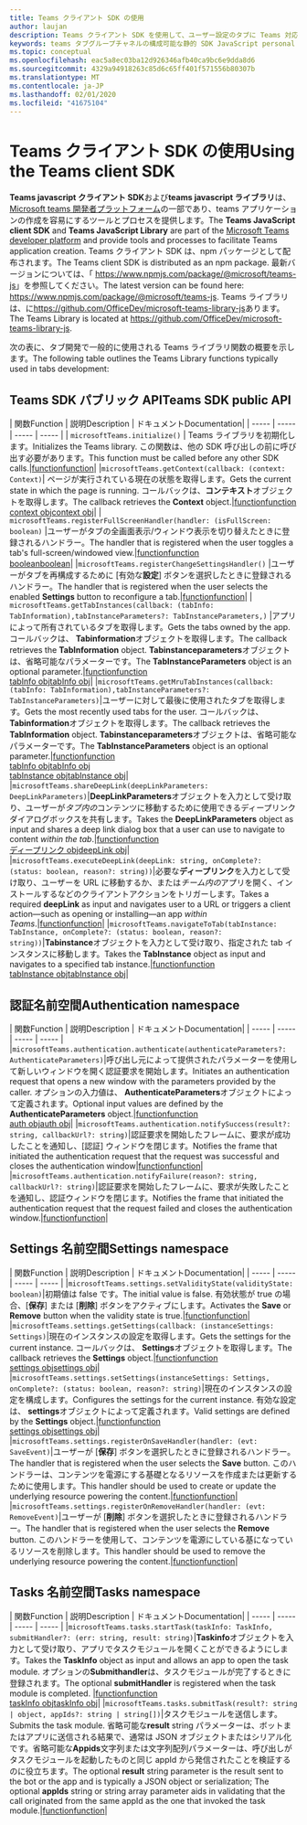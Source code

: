 ```yaml
---
title: Teams クライアント SDK の使用
author: laujan
description: Teams クライアント SDK を使用して、ユーザー設定のタブに Teams 対応機能を追加する方法
keywords: teams タブグループチャネルの構成可能な静的 SDK JavaScript personal
ms.topic: conceptual
ms.openlocfilehash: eac5a8ec03ba12d926346afb40ca9bc6e9dda8d6
ms.sourcegitcommit: 4329a94918263c85d6c65ff401f571556b80307b
ms.translationtype: MT
ms.contentlocale: ja-JP
ms.lasthandoff: 02/01/2020
ms.locfileid: "41675104"
---
```

# <a name="using-the-teams-client-sdk"></a><span data-ttu-id="04a03-104">Teams クライアント SDK の使用</span><span class="sxs-lookup"><span data-stu-id="04a03-104">Using the Teams client SDK</span></span>

<span data-ttu-id="04a03-105">**Teams javascript クライアント SDK**および**teams javascript ライブラリ**は、 [Microsoft teams 開発者プラットフォーム](https://msdn.microsoft.com/microsoft-teams)の一部であり、teams アプリケーションの作成を容易にするツールとプロセスを提供します。</span><span class="sxs-lookup"><span data-stu-id="04a03-105">The **Teams JavaScript client SDK**  and **Teams JavaScript Library** are part of the [Microsoft Teams developer platform](https://msdn.microsoft.com/microsoft-teams) and provide tools and processes to facilitate Teams application creation.</span></span> <span data-ttu-id="04a03-106">Teams クライアント SDK は、npm パッケージとして配布されます。</span><span class="sxs-lookup"><span data-stu-id="04a03-106">The Teams client SDK is distributed as an npm package.</span></span> <span data-ttu-id="04a03-107">最新バージョンについては、「 <https://www.npmjs.com/package/@microsoft/teams-js>」を参照してください。</span><span class="sxs-lookup"><span data-stu-id="04a03-107">The latest version can be found here: <https://www.npmjs.com/package/@microsoft/teams-js>.</span></span> <span data-ttu-id="04a03-108">Teams ライブラリは、に<https://github.com/OfficeDev/microsoft-teams-library-js>あります。</span><span class="sxs-lookup"><span data-stu-id="04a03-108">The Teams Library is located at <https://github.com/OfficeDev/microsoft-teams-library-js>.</span></span>

<span data-ttu-id="04a03-109">次の表に、タブ開発で一般的に使用される Teams ライブラリ関数の概要を示します。</span><span class="sxs-lookup"><span data-stu-id="04a03-109">The following table outlines the Teams Library functions typically used in tabs development:</span></span>

## <a name="teams-sdk-public-api"></a><span data-ttu-id="04a03-110">Teams SDK パブリック API</span><span class="sxs-lookup"><span data-stu-id="04a03-110">Teams SDK public API</span></span> 

| <span data-ttu-id="04a03-111">関数</span><span class="sxs-lookup"><span data-stu-id="04a03-111">Function</span></span>  | <span data-ttu-id="04a03-112">説明</span><span class="sxs-lookup"><span data-stu-id="04a03-112">Description</span></span>          | <span data-ttu-id="04a03-113">ドキュメント</span><span class="sxs-lookup"><span data-stu-id="04a03-113">Documentation</span></span>|
| -----     | -----     | -----    | -----        |
| `microsoftTeams.initialize()` | <span data-ttu-id="04a03-114">Teams ライブラリを初期化します。</span><span class="sxs-lookup"><span data-stu-id="04a03-114">Initializes the Teams library.</span></span> <span data-ttu-id="04a03-115">この関数は、他の SDK 呼び出しの前に呼び出す必要があります。</span><span class="sxs-lookup"><span data-stu-id="04a03-115">This function must be called before any other SDK calls.</span></span>|[<span data-ttu-id="04a03-116">function</span><span class="sxs-lookup"><span data-stu-id="04a03-116">function</span></span>](/javascript/api/@microsoft/teams-js/microsoftteams?view=msteams-client-js-latest#initialize-any-)|
|`microsoftTeams.getContext(callback: (context: Context)`| <span data-ttu-id="04a03-117">ページが実行されている現在の状態を取得します。</span><span class="sxs-lookup"><span data-stu-id="04a03-117">Gets the current state in which the page is running.</span></span> <span data-ttu-id="04a03-118">コールバックは、**コンテキスト**オブジェクトを取得します。</span><span class="sxs-lookup"><span data-stu-id="04a03-118">The callback retrieves the **Context** object.</span></span>|[<span data-ttu-id="04a03-119">function</span><span class="sxs-lookup"><span data-stu-id="04a03-119">function</span></span>](/javascript/api/@microsoft/teams-js/microsoftteams?view=msteams-client-js-latest#getcontext--context--context-----void-)<br/>[<span data-ttu-id="04a03-120">context obj</span><span class="sxs-lookup"><span data-stu-id="04a03-120">context obj</span></span>](/javascript/api/@microsoft/teams-js/microsoftteams.context?view=msteams-client-js-latest)|
| `microsoftTeams.registerFullScreenHandler(handler: (isFullScreen: boolean)` |<span data-ttu-id="04a03-121">ユーザーがタブの全画面表示/ウィンドウ表示を切り替えたときに登録されるハンドラー。</span><span class="sxs-lookup"><span data-stu-id="04a03-121">The handler that is registered when the user toggles a tab's full-screen/windowed view.</span></span>|[<span data-ttu-id="04a03-122">function</span><span class="sxs-lookup"><span data-stu-id="04a03-122">function</span></span>](/javascript/api/@microsoft/teams-js/microsoftteams?view=msteams-client-js-latest#registerfullscreenhandler--isfullscreen--boolean-----void-)<br/>[<span data-ttu-id="04a03-123">boolean</span><span class="sxs-lookup"><span data-stu-id="04a03-123">boolean</span></span>](/javascript/api/@microsoft/teams-js/microsoftteams.context?view=msteams-client-js-latest#isfullscreen)|
|`microsoftTeams.registerChangeSettingsHandler()` |<span data-ttu-id="04a03-124">ユーザーがタブを再構成するために [有効な**設定**] ボタンを選択したときに登録されるハンドラー。</span><span class="sxs-lookup"><span data-stu-id="04a03-124">The handler that is registered when the user selects the enabled **Settings** button to reconfigure a tab.</span></span>|[<span data-ttu-id="04a03-125">function</span><span class="sxs-lookup"><span data-stu-id="04a03-125">function</span></span>](/javascript/api/@microsoft/teams-js/microsoftteams?view=msteams-client-js-latest#registerchangesettingshandler-------void-)|
| `microsoftTeams.getTabInstances(callback: (tabInfo: TabInformation),tabInstanceParameters?: TabInstanceParameters,)` |<span data-ttu-id="04a03-126">アプリによって所有されているタブを取得します。</span><span class="sxs-lookup"><span data-stu-id="04a03-126">Gets the tabs owned by the app.</span></span> <span data-ttu-id="04a03-127">コールバックは、 **Tabinformation**オブジェクトを取得します。</span><span class="sxs-lookup"><span data-stu-id="04a03-127">The callback retrieves the **TabInformation** object.</span></span> <span data-ttu-id="04a03-128">**Tabinstanceparameters**オブジェクトは、省略可能なパラメーターです。</span><span class="sxs-lookup"><span data-stu-id="04a03-128">The **TabInstanceParameters** object is an optional parameter.</span></span>|[<span data-ttu-id="04a03-129">function</span><span class="sxs-lookup"><span data-stu-id="04a03-129">function</span></span>](/javascript/api/@microsoft/teams-js/microsoftteams?view=msteams-client-js-latest#gettabinstances--tabinfo--tabinformation-----void--tabinstanceparameters-)<br/>[<span data-ttu-id="04a03-130">tabInfo obj</span><span class="sxs-lookup"><span data-stu-id="04a03-130">tabInfo obj</span></span>](/javascript/api/@microsoft/teams-js/microsoftteams.tabinformation?view=msteams-client-js-latest)|
|`microsoftTeams.getMruTabInstances(callback: (tabInfo: TabInformation),tabInstanceParameters?: TabInstanceParameters)`|<span data-ttu-id="04a03-131">ユーザーに対して最後に使用されたタブを取得します。</span><span class="sxs-lookup"><span data-stu-id="04a03-131">Gets the most recently used tabs for the user.</span></span> <span data-ttu-id="04a03-132">コールバックは、 **Tabinformation**オブジェクトを取得します。</span><span class="sxs-lookup"><span data-stu-id="04a03-132">The callback retrieves the **TabInformation** object.</span></span> <span data-ttu-id="04a03-133">**Tabinstanceparameters**オブジェクトは、省略可能なパラメーターです。</span><span class="sxs-lookup"><span data-stu-id="04a03-133">The **TabInstanceParameters** object is an optional parameter.</span></span>|[<span data-ttu-id="04a03-134">function</span><span class="sxs-lookup"><span data-stu-id="04a03-134">function</span></span>](/javascript/api/@microsoft/teams-js/microsoftteams?view=msteams-client-js-latest#getmrutabinstances--tabinfo--tabinformation-----void--tabinstanceparameters-)<br/>[<span data-ttu-id="04a03-135">tabInfo obj</span><span class="sxs-lookup"><span data-stu-id="04a03-135">tabInfo obj</span></span>](/javascript/api/@microsoft/teams-js/microsoftteams.teaminformation?view=msteams-client-js-latest)<br/>[<span data-ttu-id="04a03-136">tabInstance obj</span><span class="sxs-lookup"><span data-stu-id="04a03-136">tabInstance obj</span></span>](/javascript/api/@microsoft/teams-js/microsoftteams.tabinstanceparameters?view=msteams-client-js-latest)|
|`microsoftTeams.shareDeepLink(deepLinkParameters: DeepLinkParameters)`|<span data-ttu-id="04a03-137">**DeepLinkParameters**オブジェクトを入力として受け取り、ユーザーが*タブ内の*コンテンツに移動するために使用できるディープリンクダイアログボックスを共有します。</span><span class="sxs-lookup"><span data-stu-id="04a03-137">Takes the **DeepLinkParameters** object as input and shares a deep link dialog box that a user can use to navigate to content *within the tab*.</span></span>|[<span data-ttu-id="04a03-138">function</span><span class="sxs-lookup"><span data-stu-id="04a03-138">function</span></span>](/javascript/api/@microsoft/teams-js/microsoftteams?view=msteams-client-js-latest#sharedeeplink-deeplinkparameters-)<br/>[<span data-ttu-id="04a03-139">ディープリンク obj</span><span class="sxs-lookup"><span data-stu-id="04a03-139">deepLink obj</span></span>](/javascript/api/@microsoft/teams-js/microsoftteams.deeplinkparameters?view=msteams-client-js-latest)|
|`microsoftTeams.executeDeepLink(deepLink: string, onComplete?: (status: boolean, reason?: string))`|<span data-ttu-id="04a03-140">必要な**ディープリンク**を入力として受け取り、ユーザーを URL に移動するか、または*チーム内の*アプリを開く、インストールするなどのクライアントアクションをトリガーします。</span><span class="sxs-lookup"><span data-stu-id="04a03-140">Takes a required **deepLink** as input and navigates user to a URL or triggers a client action—such as opening or installing—an app *within Teams*.</span></span>|[<span data-ttu-id="04a03-141">function</span><span class="sxs-lookup"><span data-stu-id="04a03-141">function</span></span>](/javascript/api/@microsoft/teams-js/microsoftteams?view=msteams-client-js-latest#executedeeplink-string---status--boolean--reason---string-----void-)|
|`microsoftTeams.navigateToTab(tabInstance: TabInstance, onComplete?: (status: boolean, reason?: string))`|<span data-ttu-id="04a03-142">**Tabinstance**オブジェクトを入力として受け取り、指定された tab インスタンスに移動します。</span><span class="sxs-lookup"><span data-stu-id="04a03-142">Takes the **TabInstance** object as input and navigates to a specified tab instance.</span></span>|[<span data-ttu-id="04a03-143">function</span><span class="sxs-lookup"><span data-stu-id="04a03-143">function</span></span>](/javascript/api/@microsoft/teams-js/microsoftteams?view=msteams-client-js-latest#navigatetotab-tabinstance-)<br/>[<span data-ttu-id="04a03-144">tabInstance obj</span><span class="sxs-lookup"><span data-stu-id="04a03-144">tabInstance obj</span></span>](/javascript/api/@microsoft/teams-js/microsoftteams.tabinstance?view=msteams-client-js-latest)|

## <a name="authentication-namespace"></a><span data-ttu-id="04a03-145">認証名前空間</span><span class="sxs-lookup"><span data-stu-id="04a03-145">Authentication namespace</span></span>

| <span data-ttu-id="04a03-146">関数</span><span class="sxs-lookup"><span data-stu-id="04a03-146">Function</span></span>  | <span data-ttu-id="04a03-147">説明</span><span class="sxs-lookup"><span data-stu-id="04a03-147">Description</span></span>          | <span data-ttu-id="04a03-148">ドキュメント</span><span class="sxs-lookup"><span data-stu-id="04a03-148">Documentation</span></span>|
| -----     | -----     | -----    | -----        |
|`microsoftTeams.authentication.authenticate(authenticateParameters?: AuthenticateParameters)`|<span data-ttu-id="04a03-149">呼び出し元によって提供されたパラメーターを使用して新しいウィンドウを開く認証要求を開始します。</span><span class="sxs-lookup"><span data-stu-id="04a03-149">Initiates an authentication request that opens a new window with the parameters provided by the caller.</span></span> <span data-ttu-id="04a03-150">オプションの入力値は、 **AuthenticateParameters**オブジェクトによって定義されます。</span><span class="sxs-lookup"><span data-stu-id="04a03-150">Optional input values are defined by the **AuthenticateParameters** object.</span></span>|[<span data-ttu-id="04a03-151">function</span><span class="sxs-lookup"><span data-stu-id="04a03-151">function</span></span>](/javascript/api/@microsoft/teams-js/microsoftteams.authentication?view=msteams-client-js-latest#authenticate-authenticateparameters-)<br/>[<span data-ttu-id="04a03-152">auth obj</span><span class="sxs-lookup"><span data-stu-id="04a03-152">auth obj</span></span>](/javascript/api/@microsoft/teams-js/microsoftteams.authentication.authenticateparameters?view=msteams-client-js-latest)|
|`microsoftTeams.authentication.notifySuccess(result?: string, callbackUrl?: string)`|<span data-ttu-id="04a03-153">認証要求を開始したフレームに、要求が成功したことを通知し、[認証] ウィンドウを閉じます。</span><span class="sxs-lookup"><span data-stu-id="04a03-153">Notifies the frame that initiated the authentication request that the request was successful and closes the authentication window</span></span>|[<span data-ttu-id="04a03-154">function</span><span class="sxs-lookup"><span data-stu-id="04a03-154">function</span></span>](/javascript/api/@microsoft/teams-js/microsoftteams.authentication?view=msteams-client-js-latest#notifysuccess-string--string-)|
|`microsoftTeams.authentication.notifyFailure(reason?: string, callbackUrl?: string)`|<span data-ttu-id="04a03-155">認証要求を開始したフレームに、要求が失敗したことを通知し、認証ウィンドウを閉じます。</span><span class="sxs-lookup"><span data-stu-id="04a03-155">Notifies the frame that initiated the authentication request that the request failed and closes the authentication window.</span></span>|[<span data-ttu-id="04a03-156">function</span><span class="sxs-lookup"><span data-stu-id="04a03-156">function</span></span>](/javascript/api/@microsoft/teams-js/microsoftteams.authentication?view=msteams-client-js-latest#notifyfailure-string--string-)|

## <a name="settings-namespace"></a><span data-ttu-id="04a03-157">Settings 名前空間</span><span class="sxs-lookup"><span data-stu-id="04a03-157">Settings namespace</span></span>

| <span data-ttu-id="04a03-158">関数</span><span class="sxs-lookup"><span data-stu-id="04a03-158">Function</span></span>  | <span data-ttu-id="04a03-159">説明</span><span class="sxs-lookup"><span data-stu-id="04a03-159">Description</span></span>          | <span data-ttu-id="04a03-160">ドキュメント</span><span class="sxs-lookup"><span data-stu-id="04a03-160">Documentation</span></span>|
| -----     | -----     | -----    | -----        |
|`microsoftTeams.settings.setValidityState(validityState: boolean)`|<span data-ttu-id="04a03-161">初期値は false です。</span><span class="sxs-lookup"><span data-stu-id="04a03-161">The initial value is false.</span></span> <span data-ttu-id="04a03-162">有効状態が true の場合、[**保存**] または [**削除**] ボタンをアクティブにします。</span><span class="sxs-lookup"><span data-stu-id="04a03-162">Activates the **Save** or **Remove** button when the validity state is true.</span></span>|[<span data-ttu-id="04a03-163">function</span><span class="sxs-lookup"><span data-stu-id="04a03-163">function</span></span>](/javascript/api/@microsoft/teams-js/microsoftteams.settings?view=msteams-client-js-latest#setvaliditystate-boolean-)|
|`microsoftTeams.settings.getSettings(callback: (instanceSettings: Settings)`|<span data-ttu-id="04a03-164">現在のインスタンスの設定を取得します。</span><span class="sxs-lookup"><span data-stu-id="04a03-164">Gets the settings for the current instance.</span></span> <span data-ttu-id="04a03-165">コールバックは、 **Settings**オブジェクトを取得します。</span><span class="sxs-lookup"><span data-stu-id="04a03-165">The callback retrieves the **Settings** object.</span></span>|[<span data-ttu-id="04a03-166">function</span><span class="sxs-lookup"><span data-stu-id="04a03-166">function</span></span>](/javascript/api/@microsoft/teams-js/microsoftteams.settings?view=msteams-client-js-latest#getsettings--instancesettings--settings-----void-)<br/>[<span data-ttu-id="04a03-167">settings obj</span><span class="sxs-lookup"><span data-stu-id="04a03-167">settings obj</span></span>](/javascript/api/@microsoft/teams-js/microsoftteams.settings.settings?view=msteams-client-js-latest)|
|`microsoftTeams.settings.setSettings(instanceSettings: Settings, onComplete?: (status: boolean, reason?: string)`|<span data-ttu-id="04a03-168">現在のインスタンスの設定を構成します。</span><span class="sxs-lookup"><span data-stu-id="04a03-168">Configures the settings for the current instance.</span></span> <span data-ttu-id="04a03-169">有効な設定は、 **settings**オブジェクトによって定義されます。</span><span class="sxs-lookup"><span data-stu-id="04a03-169">Valid settings are defined by the **Settings** object.</span></span>|[<span data-ttu-id="04a03-170">function</span><span class="sxs-lookup"><span data-stu-id="04a03-170">function</span></span>](/javascript/api/@microsoft/teams-js/microsoftteams.settings?view=msteams-client-js-latest#setsettings-settings-)<br/>[<span data-ttu-id="04a03-171">settings obj</span><span class="sxs-lookup"><span data-stu-id="04a03-171">settings obj</span></span>](/javascript/api/@microsoft/teams-js/microsoftteams.settings.settings?view=msteams-client-js-latest)|
|`microsoftTeams.settings.registerOnSaveHandler(handler: (evt: SaveEvent)`|<span data-ttu-id="04a03-172">ユーザーが [**保存**] ボタンを選択したときに登録されるハンドラー。</span><span class="sxs-lookup"><span data-stu-id="04a03-172">The handler that is registered when the user selects the **Save** button.</span></span> <span data-ttu-id="04a03-173">このハンドラーは、コンテンツを電源にする基礎となるリソースを作成または更新するために使用します。</span><span class="sxs-lookup"><span data-stu-id="04a03-173">This handler should be used to create or update the underlying resource powering the content.</span></span>|[<span data-ttu-id="04a03-174">function</span><span class="sxs-lookup"><span data-stu-id="04a03-174">function</span></span>](/javascript/api/@microsoft/teams-js/microsoftteams.settings?view=msteams-client-js-latest#registeronsavehandler--evt--saveevent-----void-)|
|`microsoftTeams.settings.registerOnRemoveHandler(handler: (evt: RemoveEvent)`|<span data-ttu-id="04a03-175">ユーザーが [**削除**] ボタンを選択したときに登録されるハンドラー。</span><span class="sxs-lookup"><span data-stu-id="04a03-175">The handler that is registered when the user selects the **Remove** button.</span></span> <span data-ttu-id="04a03-176">このハンドラーを使用して、コンテンツを電源にしている基になっているリソースを削除します。</span><span class="sxs-lookup"><span data-stu-id="04a03-176">This handler should be used to remove the underlying resource powering the content.</span></span>|[<span data-ttu-id="04a03-177">function</span><span class="sxs-lookup"><span data-stu-id="04a03-177">function</span></span>](/javascript/api/@microsoft/teams-js/microsoftteams.settings?view=msteams-client-js-latest#registeronremovehandler--evt--removeevent-----void-)|

## <a name="tasks-namespace"></a><span data-ttu-id="04a03-178">Tasks 名前空間</span><span class="sxs-lookup"><span data-stu-id="04a03-178">Tasks namespace</span></span>

| <span data-ttu-id="04a03-179">関数</span><span class="sxs-lookup"><span data-stu-id="04a03-179">Function</span></span>  | <span data-ttu-id="04a03-180">説明</span><span class="sxs-lookup"><span data-stu-id="04a03-180">Description</span></span>          | <span data-ttu-id="04a03-181">ドキュメント</span><span class="sxs-lookup"><span data-stu-id="04a03-181">Documentation</span></span>|
| -----     | -----     | -----    | -----        |
|`microsoftTeams.tasks.startTask(taskInfo: TaskInfo, submitHandler?: (err: string, result: string)`|<span data-ttu-id="04a03-182">**Taskinfo**オブジェクトを入力として受け取り、アプリでタスクモジュールを開くことができるようにします。</span><span class="sxs-lookup"><span data-stu-id="04a03-182">Takes the **TaskInfo** object as input and allows an app to open the task module.</span></span> <span data-ttu-id="04a03-183">オプションの**Submithandler**は、タスクモジュールが完了するときに登録されます。</span><span class="sxs-lookup"><span data-stu-id="04a03-183">The optional **submitHandler** is registered when the task module is completed.</span></span> |[<span data-ttu-id="04a03-184">function</span><span class="sxs-lookup"><span data-stu-id="04a03-184">function</span></span>](/javascript/api/@microsoft/teams-js/microsoftteams.tasks?view=msteams-client-js-latest#starttask-taskinfo---err--string--result--string-----void-)<br/>[<span data-ttu-id="04a03-185">taskInfo obj</span><span class="sxs-lookup"><span data-stu-id="04a03-185">taskInfo obj</span></span>](/javascript/api/@microsoft/teams-js/microsoftteams.taskinfo?view=msteams-client-js-latest)|
|`microsoftTeams.tasks.submitTask(result?: string | object, appIds?: string | string[])`|<span data-ttu-id="04a03-186">タスクモジュールを送信します。</span><span class="sxs-lookup"><span data-stu-id="04a03-186">Submits the task module.</span></span> <span data-ttu-id="04a03-187">省略可能な**result** string パラメーターは、ボットまたはアプリに送信される結果で、通常は JSON オブジェクトまたはシリアル化です。省略可能な**Appids**文字列または文字列配列パラメーターは、呼び出しがタスクモジュールを起動したものと同じ appId から発信されたことを検証するのに役立ちます。</span><span class="sxs-lookup"><span data-stu-id="04a03-187">The optional **result** string parameter is the result sent to the bot or the app and is typically a JSON object or serialization; The optional **appIds** string or string array parameter aids in validating that the call originated from the same appId as the one that invoked the task module.</span></span>|[<span data-ttu-id="04a03-188">function</span><span class="sxs-lookup"><span data-stu-id="04a03-188">function</span></span>](/javascript/api/@microsoft/teams-js/microsoftteams.tasks?view=msteams-client-js-latest#submittask-string---object--string---string---)|